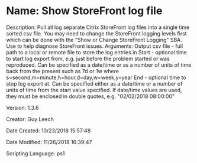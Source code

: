 ﻿# Name: Show StoreFront log file

Description: Pull all log separate Citrix StoreFront log files into a single time sorted csv file. You may need to change the StoreFront logging levels first which can be done with the "Show or Change StoreFront Logging" SBA. Use to help diagnose StoreFront issues.
Arguments:
  Output csv file - full path to a local or remote file to store the log entries in
  Start - optional time to start log export from, e.g. just before the problem started or was reproduced. Can be specified as a date/time or as a number of units of time back from the present such as 7d or 1w where s=second,m=minute,h=hour,d=day,w=week,y=year
  End - optional time to stop log export at. Can be specified either as a date/time or a number of units of time from the start value specified.
If date/time values are used, they must be enclosed in double quotes, e.g. "02/02/2018 08:00:00"

Version: 1.3.6

Creator: Guy Leech

Date Created: 10/23/2018 15:57:48

Date Modified: 11/26/2018 16:39:47

Scripting Language: ps1

